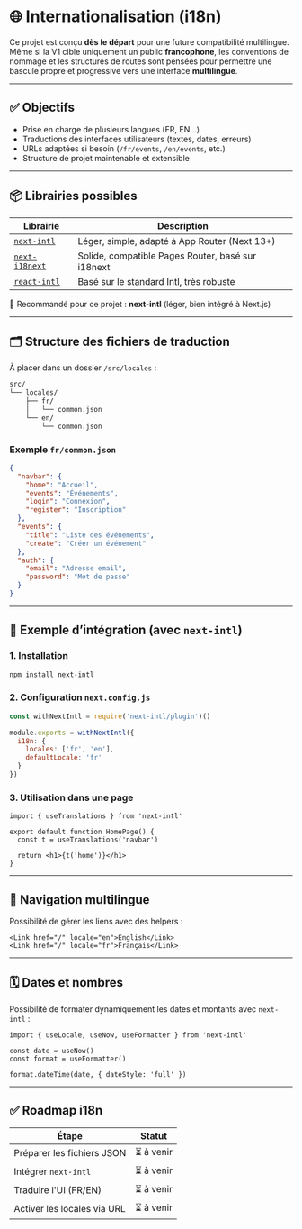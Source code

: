 # 🌐 Internationalisation (i18n)

Ce projet est conçu **dès le départ** pour une future compatibilité multilingue. Même si la V1 cible uniquement un public **francophone**, les conventions de nommage et les structures de routes sont pensées pour permettre une bascule propre et progressive vers une interface **multilingue**.

---

## ✅ Objectifs

- Prise en charge de plusieurs langues (FR, EN…)
- Traductions des interfaces utilisateurs (textes, dates, erreurs)
- URLs adaptées si besoin (`/fr/events`, `/en/events`, etc.)
- Structure de projet maintenable et extensible

---

## 📦 Librairies possibles

| Librairie        |                                Description                                     |
|------------------|--------------------------------------------------------------------------------|
| [`next-intl`](https://next-intl-docs.vercel.app/) | Léger, simple, adapté à App Router (Next 13+) |
| [`next-i18next`](https://next-i18next.com/) | Solide, compatible Pages Router, basé sur i18next   |
| [`react-intl`](https://formatjs.io/docs/react-intl/) | Basé sur le standard Intl, très robuste    |

📌 Recommandé pour ce projet : **next-intl** (léger, bien intégré à Next.js)

---

## 🗂️ Structure des fichiers de traduction

À placer dans un dossier `/src/locales` :

```bash
src/
└── locales/
    ├── fr/
    │   └── common.json
    └── en/
        └── common.json
```

### Exemple `fr/common.json`

```json
{
  "navbar": {
    "home": "Accueil",
    "events": "Événements",
    "login": "Connexion",
    "register": "Inscription"
  },
  "events": {
    "title": "Liste des événements",
    "create": "Créer un événement"
  },
  "auth": {
    "email": "Adresse email",
    "password": "Mot de passe"
  }
}
```

---

## 🔧 Exemple d’intégration (avec `next-intl`)

### 1. Installation

```bash
npm install next-intl
```

### 2. Configuration `next.config.js`

```js
const withNextIntl = require('next-intl/plugin')()

module.exports = withNextIntl({
  i18n: {
    locales: ['fr', 'en'],
    defaultLocale: 'fr'
  }
})
```

### 3. Utilisation dans une page

```tsx
import { useTranslations } from 'next-intl'

export default function HomePage() {
  const t = useTranslations('navbar')

  return <h1>{t('home')}</h1>
}
```

---

## 🔄 Navigation multilingue

Possibilité de gérer les liens avec des helpers :

```tsx
<Link href="/" locale="en">English</Link>
<Link href="/" locale="fr">Français</Link>
```

---

## 🗓️ Dates et nombres

Possibilité de formater dynamiquement les dates et montants avec `next-intl` :

```tsx
import { useLocale, useNow, useFormatter } from 'next-intl'

const date = useNow()
const format = useFormatter()

format.dateTime(date, { dateStyle: 'full' }) 
```

---

## ✅ Roadmap i18n

| Étape                       |  Statut     |
|-----------------------------|-------------|
| Préparer les fichiers JSON  | ⏳ à venir  |
| Intégrer `next-intl`        | ⏳ à venir  |
| Traduire l'UI (FR/EN)       | ⏳ à venir  |
| Activer les locales via URL | ⏳ à venir  |
